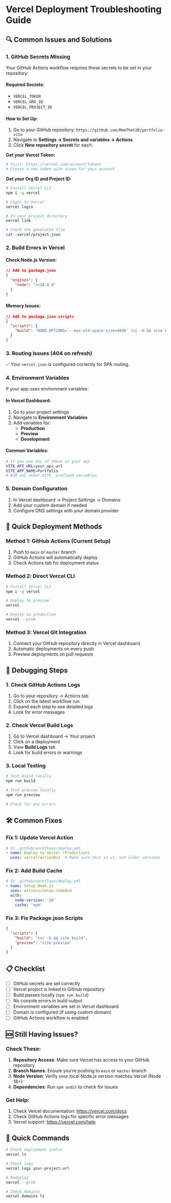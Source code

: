 # Vercel Deployment Troubleshooting Guide

## 🔍 Common Issues and Solutions

### 1. **GitHub Secrets Missing**
Your GitHub Actions workflow requires these secrets to be set in your repository:

#### Required Secrets:
- `VERCEL_TOKEN`
- `VERCEL_ORG_ID` 
- `VERCEL_PROJECT_ID`

#### How to Set Up:
1. Go to your GitHub repository: `https://github.com/MoeThet20/portfolio-vite`
2. Navigate to **Settings → Secrets and variables → Actions**
3. Click **New repository secret** for each:

**Get your Vercel Token:**
```bash
# Visit: https://vercel.com/account/tokens
# Create a new token with scope for your account
```

**Get your Org ID and Project ID:**
```bash
# Install Vercel CLI
npm i -g vercel

# Login to Vercel
vercel login

# In your project directory
vercel link

# Check the generated file
cat .vercel/project.json
```

### 2. **Build Errors in Vercel**

#### Check Node.js Version:
```json
// Add to package.json
{
  "engines": {
    "node": ">=18.0.0"
  }
}
```

#### Memory Issues:
```json
// Add to package.json scripts
{
  "scripts": {
    "build": "NODE_OPTIONS='--max-old-space-size=4096' tsc -b && vite build"
  }
}
```

### 3. **Routing Issues (404 on refresh)**
✅ Your `vercel.json` is configured correctly for SPA routing.

### 4. **Environment Variables**
If your app uses environment variables:

#### In Vercel Dashboard:
1. Go to your project settings
2. Navigate to **Environment Variables**
3. Add variables for:
   - **Production**
   - **Preview** 
   - **Development**

#### Common Variables:
```bash
# If you use any of these in your app
VITE_API_URL=your_api_url
VITE_APP_NAME=Portfolio
# Add any other VITE_ prefixed variables
```

### 5. **Domain Configuration**
1. In Vercel dashboard → Project Settings → Domains
2. Add your custom domain if needed
3. Configure DNS settings with your domain provider

## 🚀 Quick Deployment Methods

### Method 1: GitHub Actions (Current Setup)
1. Push to `main` or `master` branch
2. GitHub Actions will automatically deploy
3. Check Actions tab for deployment status

### Method 2: Direct Vercel CLI
```bash
# Install Vercel CLI
npm i -g vercel

# Deploy to preview
vercel

# Deploy to production
vercel --prod
```

### Method 3: Vercel Git Integration
1. Connect your GitHub repository directly in Vercel dashboard
2. Automatic deployments on every push
3. Preview deployments on pull requests

## 🔧 Debugging Steps

### 1. Check GitHub Actions Logs
1. Go to your repository → Actions tab
2. Click on the latest workflow run
3. Expand each step to see detailed logs
4. Look for error messages

### 2. Check Vercel Build Logs
1. Go to Vercel dashboard → Your project
2. Click on a deployment
3. View **Build Logs** tab
4. Look for build errors or warnings

### 3. Local Testing
```bash
# Test build locally
npm run build

# Test preview locally  
npm run preview

# Check for any errors
```

## 🛠️ Common Fixes

### Fix 1: Update Vercel Action
```yaml
# In .github/workflows/deploy.yml
- name: Deploy to Vercel (Production)
  uses: vercel/action@v1  # Make sure this is v1, not older versions
```

### Fix 2: Add Build Cache
```yaml
# In .github/workflows/deploy.yml
- name: Setup Node.js
  uses: actions/setup-node@v4
  with:
    node-version: '20'
    cache: 'npm'
```

### Fix 3: Fix Package.json Scripts
```json
{
  "scripts": {
    "build": "tsc -b && vite build",
    "preview": "vite preview"
  }
}
```

## 📋 Checklist

- [ ] GitHub secrets are set correctly
- [ ] Vercel project is linked to GitHub repository
- [ ] Build passes locally (`npm run build`)
- [ ] No console errors in build output
- [ ] Environment variables are set in Vercel dashboard
- [ ] Domain is configured (if using custom domain)
- [ ] GitHub Actions workflow is enabled

## 🆘 Still Having Issues?

### Check These:
1. **Repository Access**: Make sure Vercel has access to your GitHub repository
2. **Branch Names**: Ensure you're pushing to `main` or `master` branch
3. **Node Version**: Verify your local Node.js version matches Vercel (Node 18+)
4. **Dependencies**: Run `npm audit` to check for issues

### Get Help:
1. Check Vercel documentation: https://vercel.com/docs
2. Check GitHub Actions logs for specific error messages
3. Vercel support: https://vercel.com/help

## 📝 Quick Commands

```bash
# Check deployment status
vercel ls

# Check logs
vercel logs your-project-url

# Redeploy
vercel --prod

# Check domains
vercel domains ls
```